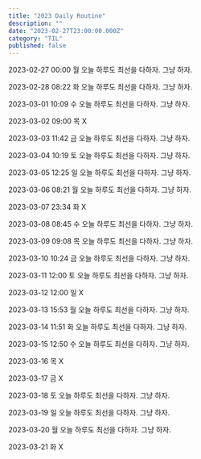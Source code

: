 ```yaml
---
title: "2023 Daily Routine"
description: ""
date: "2023-02-27T23:00:00.000Z"
category: "TIL"
published: false
---
```


2023-02-27 00:00 월
오늘 하루도 최선을 다하자. 그냥 하자.

2023-02-28 08:22 화
오늘 하루도 최선을 다하자. 그냥 하자.

2023-03-01 10:09 수
오늘 하루도 최선을 다하자. 그냥 하자.

2023-03-02 09:00 목
X

2023-03-03 11:42 금
오늘 하루도 최선을 다하자. 그냥 하자.

2023-03-04 10:19 토
오늘 하루도 최선을 다하자. 그냥 하자.

2023-03-05 12:25 일
오늘 하루도 최선을 다하자. 그냥 하자.

2023-03-06 08:21 월
오늘 하루도 최선을 다하자. 그냥 하자.

2023-03-07 23:34 화
X

2023-03-08 08:45 수
오늘 하루도 최선을 다하자. 그냥 하자.

2023-03-09 09:08 목
오늘 하루도 최선을 다하자. 그냥 하자.

2023-03-10 10:24 금
오늘 하루도 최선을 다하자. 그냥 하자.

2023-03-11 12:00 토
오늘 하루도 최선을 다하자. 그냥 하자.

2023-03-12 12:00 일
X

2023-03-13 15:53 월
오늘 하루도 최선을 다하자. 그냥 하자.

2023-03-14 11:51 화
오늘 하루도 최선을 다하자. 그냥 하자.

2023-03-15 12:50 수
오늘 하루도 최선을 다하자. 그냥 하자.

2023-03-16 목
X

2023-03-17 금
X

2023-03-18 토
오늘 하루도 최선을 다하자. 그냥 하자.

2023-03-19 일
오늘 하루도 최선을 다하자. 그냥 하자.

2023-03-20 월
오늘 하루도 최선을 다하자. 그냥 하자.

2023-03-21 화
X

